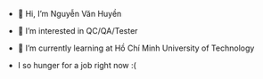 - 👋 Hi, I’m Nguyễn Văn Huyền
- 👀 I’m interested in QC/QA/Tester
- 🌱 I’m currently learning at Hồ Chí Minh University of Technology

- I so hunger for a job right now :( 
<!---
nuyenVanHuyen/nuyenVanHuyen is a ✨ special ✨ repository because its `README.md` (this file) appears on your GitHub profile.
You can click the Preview link to take a look at your changes.
--->
